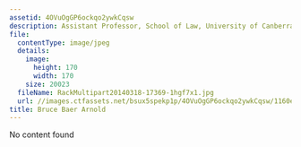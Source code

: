 ```yaml
---
assetid: 4OVuOgGP6ockqo2ywkCqsw
description: Assistant Professor, School of Law, University of Canberra
file:
  contentType: image/jpeg
  details:
    image:
      height: 170
      width: 170
    size: 20023
  fileName: RackMultipart20140318-17369-1hgf7x1.jpg
  url: //images.ctfassets.net/bsux5spekp1p/4OVuOgGP6ockqo2ywkCqsw/1160e1dd0f4a7cb637d4d1f4be21f312/RackMultipart20140318-17369-1hgf7x1.jpg
title: Bruce Baer Arnold
---
```

No content found